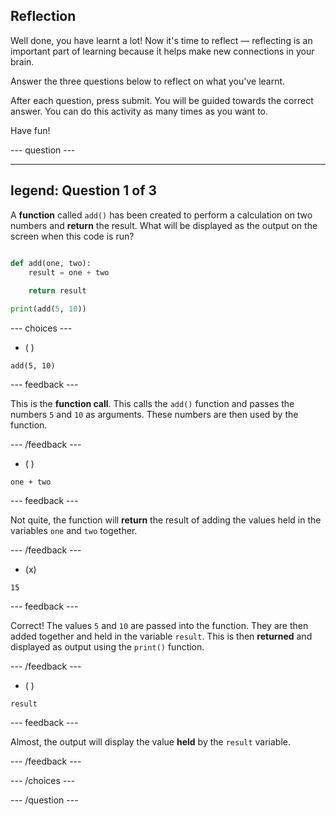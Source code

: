 ## Reflection

Well done, you have learnt a lot! Now it's time to reflect — reflecting is an important part of learning because it helps make new connections in your brain.

Answer the three questions below to reflect on what you've learnt.

After each question, press submit. You will be guided towards the correct answer. You can do this activity as many times as you want to.

Have fun!

--- question ---

---
legend: Question 1 of 3
---
A **function** called `add()` has been created to perform a calculation on two numbers and **return** the result. What will be displayed as the output on the screen when this code is run?

```python

def add(one, two):
    result = one + two
    
    return result

print(add(5, 10))

```

--- choices ---

- ( )

`add(5, 10)`

  --- feedback ---

This is the **function call**. This calls the `add()` function and passes the numbers `5` and `10` as arguments. These numbers are then used by the function.  

  --- /feedback ---

- ( )

`one + two`

  --- feedback ---

  Not quite, the function will **return** the result of adding the values held in the variables `one` and `two` together. 

  --- /feedback ---

- (x) 

`15`

  --- feedback ---

  Correct! The values `5` and `10` are passed into the function. They are then added together and held in the variable `result`. This is then **returned** and displayed as output using the `print()` function. 

  --- /feedback ---

- ( ) 

`result`

  --- feedback ---

  Almost, the output will display the value **held** by the `result` variable. 

  --- /feedback ---

--- /choices ---

--- /question ---
